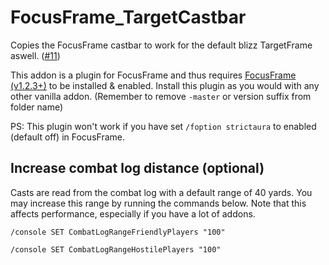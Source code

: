 # FocusFrame_TargetCastbar
Copies the FocusFrame castbar to work for the default blizz TargetFrame aswell. ([#11](https://github.com/wardz/FocusFrame/issues/11))

This addon is a plugin for FocusFrame and thus requires [FocusFrame (v1.2.3+)](https://github.com/wardz/FocusFrame/) to be installed & enabled.
Install this plugin as you would with any other vanilla addon. (Remember to remove `-master` or version suffix from folder name)

PS: This plugin won't work if you have set `/foption strictaura` to enabled (default off) in FocusFrame.

## Increase combat log distance (optional)
Casts are read from the combat log with a default range of 40 yards.
You may increase this range by running the commands below. Note that this affects performance, especially if you have a lot of addons.

`/console SET CombatLogRangeFriendlyPlayers "100"`

`/console SET CombatLogRangeHostilePlayers "100"`
